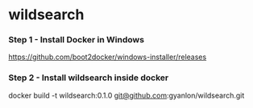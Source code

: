 # wildsearch


### Step 1 - Install Docker in Windows
https://github.com/boot2docker/windows-installer/releases

### Step 2 - Install wildsearch inside docker
docker build -t wildsearch:0.1.0 git@github.com:gyanlon/wildsearch.git
